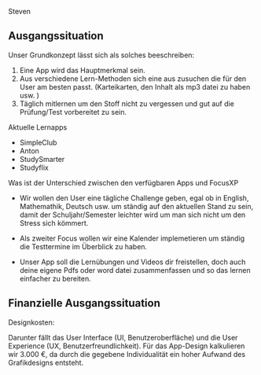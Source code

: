 Steven

## Ausgangssituation

Unser Grundkonzept lässt sich als solches beeschreiben:

1. Eine App wird das Hauptmerkmal sein.
2. Aus verschiedene Lern-Methoden sich eine aus zusuchen die für den User am besten passt. (Karteikarten, den Inhalt als mp3 datei zu haben usw. )
3. Täglich mitlernen um den Stoff nicht zu vergessen und gut auf die Prüfung/Test vorbereitet zu sein. 

Aktuelle Lernapps 

* SimpleClub
* Anton
* StudySmarter
* Studyflix

Was ist der Unterschied zwischen den verfügbaren Apps und FocusXP

* Wir wollen den User eine tägliche Challenge geben, egal ob in English, Mathemathik, Deutsch usw. um ständig auf den aktuellen Stand zu sein, damit der Schuljahr/Semester leichter wird um man sich nicht um den Stress sich kömmert.

* Als zweiter Focus wollen wir eine Kalender implemetieren um ständig die Testtermine im Überblick zu haben. 

* Unser App soll die Lernübungen und Videos dir freistellen, doch auch deine eigene Pdfs oder word datei zusammenfassen und so das lernen einfacher zu bereiten.

## Finanzielle Ausgangssituation

Designkosten:

Darunter fällt das User Interface (UI, Benutzeroberfläche) und die User Experience (UX, Benutzerfreundlichkeit).
Für das App-Design kalkulieren wir 3.000 €, da durch die gegebene Individualität ein hoher Aufwand des Grafikdesigns entsteht.

